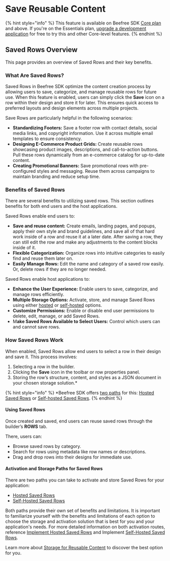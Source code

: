 # Save Reusable Content

{% hint style="info" %}
This feature is available on Beefree SDK [Core plan](https://dam.beefree.io/pluginpricing) and above. If you're on the Essentials plan, [upgrade a development application](../../../../getting-started/readme/development-applications.md) for free to try this and other Core-level features.
{% endhint %}

## Saved Rows Overview

This page provides an overview of Saved Rows and their key benefits.

### What Are Saved Rows?

Saved Rows in Beefree SDK optimize the content creation process by allowing users to save, categorize, and manage reusable rows for future use. When this feature is enabled, users can simply click the **Save** icon on a row within their design and store it for later. This ensures quick access to preferred layouts and design elements across multiple projects.

Save Rows are particularly helpful in the following scenarios:&#x20;

* **Standardizing Footers:** Save a footer row with contact details, social media links, and copyright information. Use it across multiple email templates to ensure consistency.
* **Designing E-Commerce Product Grids:** Create reusable rows showcasing product images, descriptions, and call-to-action buttons. Pull these rows dynamically from an e-commerce catalog for up-to-date content.
* **Creating Promotional Banners:** Save promotional rows with pre-configured styles and messaging. Reuse them across campaigns to maintain branding and reduce setup time.

### Benefits of Saved Rows

There are several benefits to utilizing saved rows. This section outlines benefits for both end users and the host applications.

Saved Rows enable end users to:

* **Save and reuse content:** Create emails, landing pages, and popups, apply their own style and brand guidelines, and save all of that hard work inside of a row and reuse it at a later date. After saving a row, they can still edit the row and make any adjustments to the content blocks inside of it.
* **Flexible Categorization:** Organize rows into intuitive categories to easily find and reuse them later on.
* **Easily Manage Rows:** Edit the name and category of a saved row easily. Or, delete rows if they are no longer needed.

Saved Rows enable host applications to:

* **Enhance the User Experience:** Enable users to save, categorize, and manage rows efficiently.
* **Multiple Storage Options:** Activate, store, and manage Saved Rows using either [hosted](../../../storage/hosted-saved-rows.md) or [self-hosted](../../../storage/self-hosted-saved-rows.md) options.
* **Customize Permissions:** Enable or disable end user permissions to delete, edit, manage, or add Saved Rows.
* M**ake Saved Rows Available to Select Users:** Control which users can and cannot save rows.

### How Saved Rows Work

When enabled, Saved Rows allow end users to select a row in their design and save it. This process involves:

1. Selecting a row in the builder.
2. Clicking the **Save** icon in the toolbar or row properties panel.
3. Storing the row’s structure, content, and styles as a JSON document in your chosen storage solution.\*

{% hint style="info" %}
\*Beefree SDK offers [two paths](./#activation-paths-for-saved-rows) for this: [Hosted Saved Rows](implement-hosted-saved-rows.md) or [Self-hosted Saved Rows](implement-self-hosted-saved-rows/).
{% endhint %}

#### Using Saved Rows

Once created and saved, end users can reuse saved rows through the builder’s **ROWS** tab.&#x20;

There, users can:

* Browse saved rows by category.
* Search for rows using metadata like row names or descriptions.
* Drag and drop rows into their designs for immediate use.

#### Activation and Storage Paths for Saved Rows

There are two paths you can take to activate and store Saved Rows for your application:

* [Hosted Saved Rows](implement-hosted-saved-rows.md)
* [Self-Hosted Saved Rows](../../../storage/self-hosted-saved-rows.md)

Both paths provide their own set of benefits and limitations. It is important to familiarize yourself with the benefits and limitations of each option to choose the storage and activation solution that is best for you and your application's needs. For more detailed information on both activation routes, reference [Implement Hosted Saved Rows](implement-hosted-saved-rows.md) and Implement [Self-Hosted Saved Rows](implement-self-hosted-saved-rows/).

Learn more about [Storage for Reusable Content](../../../storage/) to discover the best option for you.
